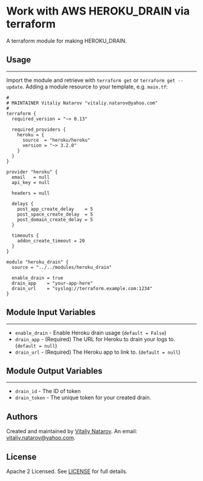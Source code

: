 # Work with AWS HEROKU_DRAIN via terraform

A terraform module for making HEROKU_DRAIN.


## Usage
----------------------
Import the module and retrieve with ```terraform get``` or ```terraform get --update```. Adding a module resource to your template, e.g. `main.tf`:

```
#
# MAINTAINER Vitaliy Natarov "vitaliy.natarov@yahoo.com"
#
terraform {
  required_version = "~> 0.13"

  required_providers {
    heroku = {
      source  = "heroku/heroku"
      version = "~> 3.2.0"
    }
  }
}

provider "heroku" {
  email   = null
  api_key = null

  headers = null

  delays {
    post_app_create_delay    = 5
    post_space_create_delay  = 5
    post_domain_create_delay = 5
  }

  timeouts {
    addon_create_timeout = 20
  }
}

module "heroku_drain" {
  source = "../../modules/heroku_drain"

  enable_drain = true
  drain_app    = "your-app-here"
  drain_url    = "syslog://terraform.example.com:1234"
}
```

## Module Input Variables
----------------------
- `enable_drain` - Enable Heroku drain usage (`default = False`)
- `drain_app` - (Required) The URL for Heroku to drain your logs to. (`default = null`)
- `drain_url` - (Required) The Heroku app to link to. (`default = null`)

## Module Output Variables
----------------------
- `drain_id` - The ID of token
- `drain_token` - The unique token for your created drain.


## Authors

Created and maintained by [Vitaliy Natarov](https://github.com/SebastianUA). An email: [vitaliy.natarov@yahoo.com](vitaliy.natarov@yahoo.com).

## License

Apache 2 Licensed. See [LICENSE](https://github.com/SebastianUA/terraform/blob/master/LICENSE) for full details.
